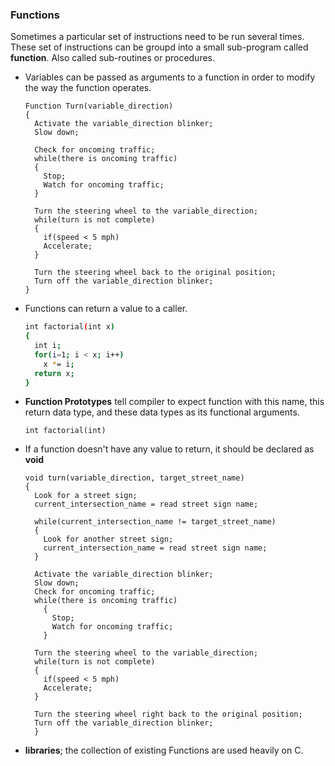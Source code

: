 
### Functions

Sometimes a particular set of instructions need to be run several times. These set of instructions can be groupd into a small sub-program called **function**. Also called sub-routines or procedures.

- Variables can be passed as arguments to a function in order to modify the way the function operates.

  ```
  Function Turn(variable_direction)
  {
    Activate the variable_direction blinker;
    Slow down;

    Check for oncoming traffic;
    while(there is oncoming traffic)
    {
      Stop;
      Watch for oncoming traffic;
    }

    Turn the steering wheel to the variable_direction;
    while(turn is not complete)
    {
      if(speed < 5 mph)
      Accelerate;
    }

    Turn the steering wheel back to the original position;
    Turn off the variable_direction blinker;
  }
  ```

- Functions can return a value to a caller.

  ```bash
  int factorial(int x)
  {
    int i;
    for(i=1; i < x; i++)
      x *= i;
    return x;
  }
  ```

- **Function Prototypes** tell compiler to expect function with this name, 
this return data type, and these data types as its functional arguments.

  ```
  int factorial(int)
  ```

- If a function doesn't have any value to return, it should be declared as **void**
  ```
  void turn(variable_direction, target_street_name)
  {
    Look for a street sign;
    current_intersection_name = read street sign name;
  
    while(current_intersection_name != target_street_name)
    {
      Look for another street sign;
      current_intersection_name = read street sign name;
    }

    Activate the variable_direction blinker;
    Slow down;
    Check for oncoming traffic;
    while(there is oncoming traffic)
      {
        Stop;
        Watch for oncoming traffic;
      }
    
    Turn the steering wheel to the variable_direction;
    while(turn is not complete)
    {
      if(speed < 5 mph)
      Accelerate;
    }

    Turn the steering wheel right back to the original position;
    Turn off the variable_direction blinker;
    }
  ```

- **libraries**; the collection of existing Functions are used heavily on C.